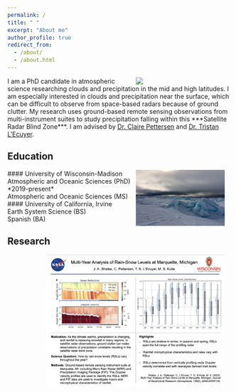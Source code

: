 ```yaml
---
permalink: /
title: " "
excerpt: "About me"
author_profile: true
redirect_from: 
  - /about/
  - /about.html
---
```



<img src="/images/mqt_2022.gif"  width="200" style="float: right; margin-right: 15px;"> 
I am a PhD candidate in atmospheric science researching clouds and precipitation in the mid and high latitudes. I am especially interested in clouds and precipitation near the surface, which can be difficult to observe from space-based radars because of ground clutter. My research uses ground-based remote sensing observations from multi-instrument suites to study precipitation falling within this ***Satellite Radar Blind Zone***. I am advised by 
<a href="https://pettersen.engin.umich.edu/">Dr. Claire Pettersen</a> and 
<a href="https://lecuyer.aos.wisc.edu/">Dr. Tristan L'Ecuyer</a>. 

## Education
<img src="/images/fast_ice.png"  width="200" style="float: right; margin-right: 15px;"> 
#### University of Wisconsin-Madison  <br>
Atmospheric and Oceanic Sciences (PhD) *2019-present* <br>
Atmospheric and Oceanic Sciences (MS)   <br>
#### University of California, Irvine <br>
Earth System Science (BS)<br>
Spanish (BA)

## Research
<img src="/images/shates_highlight_mqt.png"  width="400" style="float: right; margin-right: 15px;"> 
